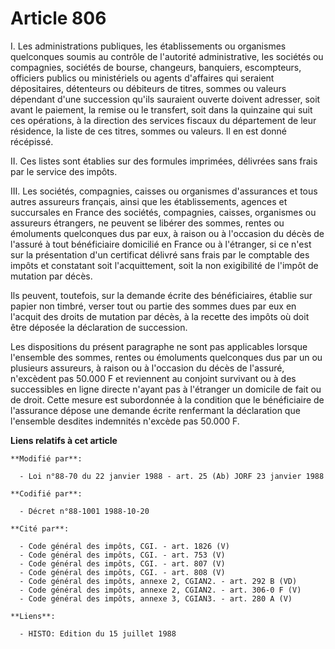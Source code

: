 # Article 806

I. Les administrations publiques, les établissements ou organismes quelconques soumis au contrôle de l'autorité
administrative, les sociétés ou compagnies, sociétés de bourse, changeurs, banquiers, escompteurs, officiers publics ou
ministériels ou agents d'affaires qui seraient dépositaires, détenteurs ou débiteurs de titres, sommes ou valeurs dépendant
d'une succession qu'ils sauraient ouverte doivent adresser, soit avant le paiement, la remise ou le transfert, soit dans la
quinzaine qui suit ces opérations, à la direction des services fiscaux du département de leur résidence, la liste de ces
titres, sommes ou valeurs. Il en est donné récépissé.

II. Ces listes sont établies sur des formules imprimées, délivrées sans frais par le service des impôts.

III. Les sociétés, compagnies, caisses ou organismes d'assurances et tous autres assureurs français, ainsi que les
établissements, agences et succursales en France des sociétés, compagnies, caisses, organismes ou assureurs étrangers, ne
peuvent se libérer des sommes, rentes ou émoluments quelconques dus par eux, à raison ou à l'occasion du décès de l'assuré à
tout bénéficiaire domicilié en France ou à l'étranger, si ce n'est sur la présentation d'un certificat délivré sans frais par
le comptable des impôts et constatant soit l'acquittement, soit la non exigibilité de l'impôt de mutation par décès.

Ils peuvent, toutefois, sur la demande écrite des bénéficiaires, établie sur papier non timbré, verser tout ou partie des
sommes dues par eux en l'acquit des droits de mutation par décès, à la recette des impôts où doit être déposée la déclaration
de succession.

Les dispositions du présent paragraphe ne sont pas applicables lorsque l'ensemble des sommes, rentes ou émoluments
quelconques dus par un ou plusieurs assureurs, à raison ou à l'occasion du décès de l'assuré, n'excèdent pas 50.000 F et
reviennent au conjoint survivant ou à des successibles en ligne directe n'ayant pas à l'étranger un domicile de fait ou de
droit. Cette mesure est subordonnée à la condition que le bénéficiaire de l'assurance dépose une demande écrite renfermant la
déclaration que l'ensemble desdites indemnités n'excède pas 50.000 F.

**Liens relatifs à cet article**

	**Modifié par**:

	  - Loi n°88-70 du 22 janvier 1988 - art. 25 (Ab) JORF 23 janvier 1988

	**Codifié par**:

	  - Décret n°88-1001 1988-10-20

	**Cité par**:

	  - Code général des impôts, CGI. - art. 1826 (V)
	  - Code général des impôts, CGI. - art. 753 (V)
	  - Code général des impôts, CGI. - art. 807 (V)
	  - Code général des impôts, CGI. - art. 808 (V)
	  - Code général des impôts, annexe 2, CGIAN2. - art. 292 B (VD)
	  - Code général des impôts, annexe 2, CGIAN2. - art. 306-0 F (V)
	  - Code général des impôts, annexe 3, CGIAN3. - art. 280 A (V)

	**Liens**:

	  - HISTO: Edition du 15 juillet 1988
